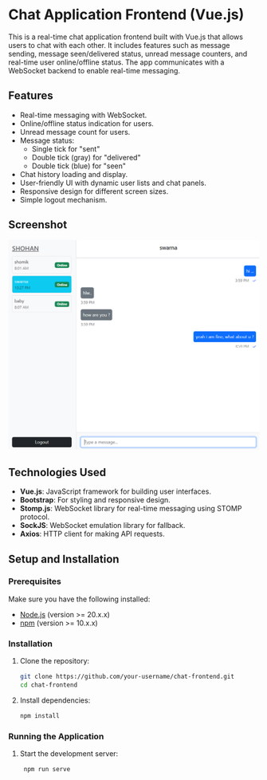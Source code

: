 # Chat Application Frontend (Vue.js)

This is a real-time chat application frontend built with Vue.js that allows users to chat with each other. It includes features such as message sending, message seen/delivered status, unread message counters, and real-time user online/offline status. The app communicates with a WebSocket backend to enable real-time messaging.

## Features

- Real-time messaging with WebSocket.
- Online/offline status indication for users.
- Unread message count for users.
- Message status:
    - Single tick for "sent"
    - Double tick (gray) for "delivered"
    - Double tick (blue) for "seen"
- Chat history loading and display.
- User-friendly UI with dynamic user lists and chat panels.
- Responsive design for different screen sizes.
- Simple logout mechanism.

## Screenshot

![Chat Application Screenshot](./screenshots/chat-interface.png)

## Technologies Used

- **Vue.js**: JavaScript framework for building user interfaces.
- **Bootstrap**: For styling and responsive design.
- **Stomp.js**: WebSocket library for real-time messaging using STOMP protocol.
- **SockJS**: WebSocket emulation library for fallback.
- **Axios**: HTTP client for making API requests.


## Setup and Installation

### Prerequisites

Make sure you have the following installed:

- [Node.js](https://nodejs.org/en/) (version >= 20.x.x)
- [npm](https://www.npmjs.com/get-npm) (version >= 10.x.x)

### Installation

1. Clone the repository:

   ```bash
   git clone https://github.com/your-username/chat-frontend.git
   cd chat-frontend
   ```

2. Install dependencies:
    ```bash
    npm install
    ```
### Running the Application
1. Start the development server:
   ```bash
    npm run serve
   ```